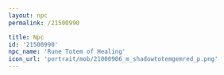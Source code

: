 ```yaml
---
layout: npc
permalink: /21500990

title: Npc
id: '21500990'
npc_name: 'Rune Totem of Healing'
icon_url: 'portrait/mob/21000906_m_shadowtotemgemred_p.png'
---
```

